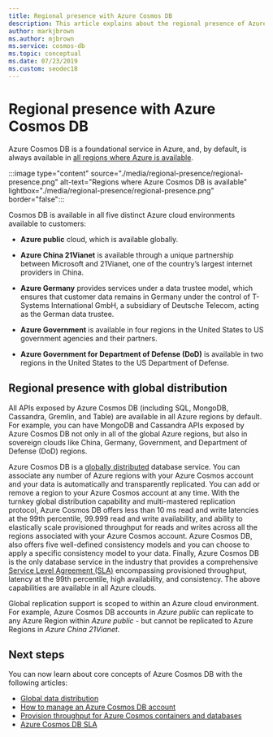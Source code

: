 ```yaml
---
title: Regional presence with Azure Cosmos DB
description: This article explains about the regional presence of Azure Cosmos DB and different cloud environments.
author: markjbrown
ms.author: mjbrown
ms.service: cosmos-db
ms.topic: conceptual
ms.date: 07/23/2019
ms.custom: seodec18
---
```


# Regional presence with Azure Cosmos DB

Azure Cosmos DB is a foundational service in Azure, and, by default, is always available in [all regions where Azure is available](https://azure.microsoft.com/global-infrastructure/services/?products=cosmos-db&regions=all).

:::image type="content" source="./media/regional-presence/regional-presence.png" alt-text="Regions where Azure Cosmos DB is available" lightbox="./media/regional-presence/regional-presence.png" border="false":::

Cosmos DB is available in all five distinct Azure cloud environments available to customers:

* **Azure public** cloud, which is available globally.

* **Azure China 21Vianet** is available through a unique partnership between Microsoft and 21Vianet, one of the country’s largest internet providers in China.

* **Azure Germany** provides services under a data trustee model, which ensures that customer data remains in Germany under the control of T-Systems International GmbH, a subsidiary of Deutsche Telecom, acting as the German data trustee.

* **Azure Government** is available in four regions in the United States to US government agencies and their partners. 

* **Azure Government for Department of Defense (DoD)** is available in two regions in the United States to the US Department of Defense.

## Regional presence with global distribution

All APIs exposed by Azure Cosmos DB (including SQL, MongoDB, Cassandra, Gremlin, and Table) are available in all Azure regions by default. For example, you can have MongoDB and Cassandra APIs exposed by Azure Cosmos DB not only in all of the global Azure regions, but also in sovereign clouds like China, Germany, Government, and Department of Defense (DoD) regions.

Azure Cosmos DB is a [globally distributed](distribute-data-globally.md) database service. You can associate any number of Azure regions with your Azure Cosmos account and your data is automatically and transparently replicated. You can add or remove a region to your Azure Cosmos account at any time. With the turnkey global distribution capability and multi-mastered replication protocol, Azure Cosmos DB offers less than 10 ms read and write latencies at the 99th percentile, 99.999 read and write availability, and ability to elastically scale provisioned throughput for reads and writes across all the regions associated with your Azure Cosmos account. Azure Cosmos DB, also offers five well-defined consistency models and you can choose to apply a specific consistency model to your data. Finally, Azure Cosmos DB is the only database service in the industry that provides a comprehensive [Service Level Agreement (SLA)](https://azure.microsoft.com/support/legal/sla/cosmos-db/v1_2/) encompassing provisioned throughput, latency at the 99th percentile, high availability, and consistency. The above capabilities are available in all Azure clouds.

Global replication support is scoped to within an Azure cloud environment. For example, Azure Cosmos DB accounts in *Azure public* can replicate to any Azure Region within *Azure public* - but cannot be replicated to Azure Regions in *Azure China 21Vianet*.

## Next steps

You can now learn about core concepts of Azure Cosmos DB with the following articles:

* [Global data distribution](distribute-data-globally.md)
* [How to manage an Azure Cosmos DB account](manage-account.md)
* [Provision throughput for Azure Cosmos containers and databases](set-throughput.md)
* [Azure Cosmos DB SLA](https://azure.microsoft.com/support/legal/sla/cosmos-db/v1_2/)
